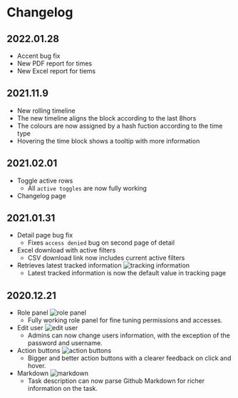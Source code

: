 # Changelog
## 2022.01.28
- Accent bug fix
- New PDF report for times
- New Excel report for tiems
## 2021.11.9
-  New rolling timeline
  - The new timeline aligns the block according to the last 8hors
  - The colours are now assigned by a hash fuction according to the time type
  - Hovering the time block shows a tooltip with more information
## 2021.02.01
- Toggle active rows
  - All `active toggles` are now fully working
- Changelog page

## 2021.01.31
- Detail page bug fix
  - Fixes `access denied` bug on second page of detail
- Excel download with active filters
  - CSV download link now includes current active filters
- Retrieves latest tracked information
  ![tracking information](https://i.imgur.com/ZuBtRtq.png)
  - Latest tracked information is now the default value in tracking page

## 2020.12.21
- Role panel
  ![role panel](https://i.imgur.com/QhCpTWm.png)
  - Fully working role panel for fine tuning permissions and accesses.
- Edit user
  ![edit user](https://i.imgur.com/Qzffgs3.png)
  - Admins can now change users information, with the exception of the password and username.
- Action buttons
  ![action buttons](https://i.imgur.com/lrB9m5k.png)
  - Bigger and better action buttons with a clearer feedback on click and hover.
- Markdown
  ![markdown](https://i.imgur.com/0KlAXEV.png)
  - Task description can now parse Github Markdown for richer information on the task.
